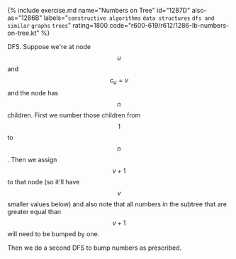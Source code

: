 {% include exercise.md name="Numbers on Tree" id="1287D" also-as="1286B" labels="`constructive algorithms` `data structures` `dfs and similar` `graphs` `trees`" rating=1800 code="r600-619/r612/1286-Ib-numbers-on-tree.kt" %}

DFS.  Suppose we're at node $$u$$ and $$c_u = v$$ and the node has $$n$$ children.  First we number those children from $$1$$ to $$n$$.  Then we assign $$v+1$$ to that node (so it'll have $$v$$ smaller values below) and also note that all numbers in the subtree that are greater equal than $$v+1$$ will need to be bumped by one.

Then we do a second DFS to bump numbers as prescribed.
